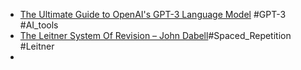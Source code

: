 - [The Ultimate Guide to OpenAI's GPT-3 Language Model](https://www.twilio.com/blog/ultimate-guide-openai-gpt-3-language-model) #GPT-3 #AI_tools
- [The Leitner System Of Revision – John Dabell](https://johndabell.com/2021/03/26/the-leitner-system-of-revision/)#Spaced_Repetition #Leitner
-